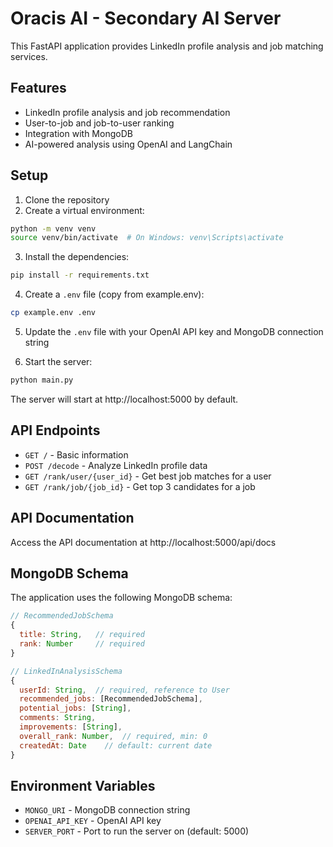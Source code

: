 # Oracis AI - Secondary AI Server

This FastAPI application provides LinkedIn profile analysis and job matching services.

## Features

- LinkedIn profile analysis and job recommendation
- User-to-job and job-to-user ranking
- Integration with MongoDB
- AI-powered analysis using OpenAI and LangChain

## Setup

1. Clone the repository
2. Create a virtual environment:

```bash
python -m venv venv
source venv/bin/activate  # On Windows: venv\Scripts\activate
```

3. Install the dependencies:

```bash
pip install -r requirements.txt
```

4. Create a `.env` file (copy from example.env):

```bash
cp example.env .env
```

5. Update the `.env` file with your OpenAI API key and MongoDB connection string

6. Start the server:

```bash
python main.py
```

The server will start at http://localhost:5000 by default.

## API Endpoints

- `GET /` - Basic information
- `POST /decode` - Analyze LinkedIn profile data
- `GET /rank/user/{user_id}` - Get best job matches for a user
- `GET /rank/job/{job_id}` - Get top 3 candidates for a job

## API Documentation

Access the API documentation at http://localhost:5000/api/docs

## MongoDB Schema

The application uses the following MongoDB schema:

```javascript
// RecommendedJobSchema
{
  title: String,   // required
  rank: Number     // required
}

// LinkedInAnalysisSchema
{
  userId: String,  // required, reference to User
  recommended_jobs: [RecommendedJobSchema],
  potential_jobs: [String],
  comments: String,
  improvements: [String],
  overall_rank: Number,  // required, min: 0
  createdAt: Date    // default: current date
}
```

## Environment Variables

- `MONGO_URI` - MongoDB connection string
- `OPENAI_API_KEY` - OpenAI API key
- `SERVER_PORT` - Port to run the server on (default: 5000)

